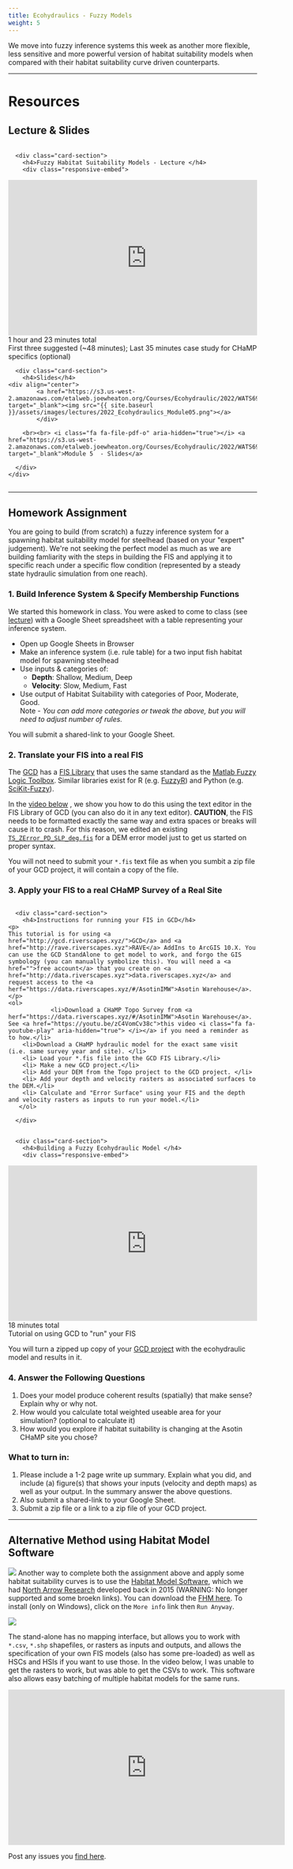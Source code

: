 ```yaml
---
title: Ecohydraulics - Fuzzy Models
weight: 5
---
```


We move into fuzzy inference systems this week as another more flexible, less sensitive and more powerful version of habitat suitability models when compared with their habitat suitability curve driven counterparts.  

------
# Resources

## Lecture & Slides

<div class="row small-up-2 medium-up-2">


  <div class="column">
    <div class="card">


      <div class="card-section">
        <h4>Fuzzy Habitat Suitability Models - Lecture </h4>
        <div class="responsive-embed"> 

<iframe width="560" height="315" src="https://www.youtube.com/embed/videoseries?list=PL0ZiZg4rilzL7-6hcB59WgV38Vp7wzyyF" title="YouTube video player" frameborder="0" allow="accelerometer; autoplay; clipboard-write; encrypted-media; gyroscope; picture-in-picture" allowfullscreen></iframe>
<br>

</div>
<i class="fa fa-clock-o" aria-hidden="true"></i> 1 hour and  23 minutes <i class="fa fa-youtube-play" aria-hidden="true"></i> total <br> First three suggested (~48 minutes); Last 35 minutes case study for CHaMP specifics (optional)
      </div>
    </div>
  </div>

  <div class="column">
    <div class="card">


      <div class="card-section">
        <h4>Slides</h4>
    <div align="center">
        	<a href="https://s3.us-west-2.amazonaws.com/etalweb.joewheaton.org/Courses/Ecohydraulic/2022/WATS6900_Ecohydraulics_2020_Module_05_FIS.pdf" target="_blank"><img src="{{ site.baseurl }}/assets/images/lectures/2022_Ecohydraulics_Module05.png"></a>
        	</div>
        
        <br><br> <i class="fa fa-file-pdf-o" aria-hidden="true"></i> <a href="https://s3.us-west-2.amazonaws.com/etalweb.joewheaton.org/Courses/Ecohydraulic/2022/WATS6900_Ecohydraulics_2020_Module_05_FIS.pdf" target="_blank">Module 5  - Slides</a>
        
      </div>
    </div>

  </div>
</div>

--------------
## Homework Assignment

You are going to build (from scratch) a fuzzy inference system for a spawning habitat suitability model for steelhead (based on your "expert" judgement). We're not seeking the perfect model as much as we are building famliarity with the steps in building the FIS and applying it to specific reach under a specific flow condition (represented by a steady state hydraulic simulation from one reach). 

### 1. Build Inference System & Specify Membership Functions
We started this homework in class. You were asked to come to class (see <a href="https://youtu.be/qTzwbiibtZs?t=318">lecture</a>) with a Google Sheet spreadsheet with a table representing your inference system.
- Open up Google Sheets in Browser
- Make an inference system (i.e. rule table) for a two input fish habitat model for spawning steelhead
- Use inputs & categories of:
  - **Depth**: Shallow, Medium, Deep
  - **Velocity**: Slow, Medium, Fast
- Use output of Habitat Suitability with categories of Poor, Moderate, Good. 	
Note - _You can add more categories or tweak the above, but you will need to adjust number of rules._

You will submit a shared-link to your Google Sheet.

### 2. Translate your FIS into a real FIS
The [GCD](http://gcd.riverscapes.xyz) has a [FIS Library](http://gcd.riverscapes.xyz/Help/customize-menu/fis-library.html) that uses the same standard as the [Matlab Fuzzy Logic Toolbox](https://www.mathworks.com/products/fuzzy-logic.html). Similar libraries exist for R (e.g. [FuzzyR](https://cran.r-project.org/web/packages/FuzzyR/index.html)) and Python (e.g. [SciKit-Fuzzy](https://pythonhosted.org/scikit-fuzzy/overview.html)). 

In the [video below](https://youtu.be/BamrMa6oLOE) <i class="fa fa-youtube-play" aria-hidden="true"> </i>, we show you how to do this using the text editor in the FIS Library of GCD (you can also do it in any text editor). **CAUTION**, the FIS needs to be formatted exactly the same way and extra spaces or breaks will cause it to crash. For this reason, we edited an existing [`TS_ZError_PD_SLP_deg.fis`](https://raw.githubusercontent.com/Riverscapes/fis-dem-error/master/BySurveyType/TS/TS_ZError_PD_SLPdeg.fis) for a DEM error model just to get us started on proper syntax. 

You will not need to submit your `*.fis` text file as when you sumbit a zip file of your GCD project, it will contain a copy of the file. 

### 3. Apply your FIS to a real CHaMP Survey of a Real Site

<div class="row small-up-2 medium-up-2">


  <div class="column">
    <div class="card">


      <div class="card-section">
        <h4>Instructions for running your FIS in GCD</h4>
    <p>
    This tutorial is for using <a href="http://gcd.riverscapes.xyz/">GCD</a> and <a href="http://rave.riverscapes.xyz">RAVE</a> AddIns to ArcGIS 10.X. You can use the GCD StandAlone to get model to work, and forgo the GIS symbology (you can manually symbolize this). You will need a <a href="">free account</a> that you create on <a href="http://data.riverscapes.xyz">data.riverscapes.xyz</a> and request access to the <a herf="https://data.riverscapes.xyz/#/AsotinIMW">Asotin Warehouse</a>. 
    </p>
    <ol>
        		<li>Download a CHaMP Topo Survey from <a herf="https://data.riverscapes.xyz/#/AsotinIMW">Asotin Warehouse</a>. See <a href="https://youtu.be/zC4VomCv38c">this video <i class="fa fa-youtube-play" aria-hidden="true"> </i></a> if you need a reminder as to how.</li>
        <li>Download a CHaMP hydraulic model for the exact same visit (i.e. same survey year and site). </li>
        <li> Load your *.fis file into the GCD FIS Library.</li>
        <li> Make a new GCD project.</li>
        <li> Add your DEM from the Topo project to the GCD project. </li>
        <li> Add your depth and velocity rasters as associated surfaces to the DEM.</li>
        <li> Calculate and "Error Surface" using your FIS and the depth and velocity rasters as inputs to run your model.</li>
       </ol>
        
      </div>

</div>
  </div>
   <div class="column">
    <div class="card">


      <div class="card-section">
        <h4>Building a Fuzzy Ecohydraulic Model </h4>
        <div class="responsive-embed"> 

<iframe width="560" height="315" src="https://www.youtube.com/embed/BamrMa6oLOE" title="YouTube video player" frameborder="0" allow="accelerometer; autoplay; clipboard-write; encrypted-media; gyroscope; picture-in-picture" allowfullscreen></iframe>
<br>

</div>
<i class="fa fa-clock-o" aria-hidden="true"></i> 18 minutes <i class="fa fa-youtube-play" aria-hidden="true"></i> total <br> Tutorial on using GCD to "run" your FIS
   </div>
    
  </div>
</div>
</div>

You will turn a zipped up copy of your [GCD project](http://gcd.riverscapes.xyz/Concepts/projects.html) with the ecohydraulic model and results in it. 

### 4. Answer the Following Questions

1. Does your model produce coherent results (spatially) that make sense? Explain why or why not.
2. How would you calculate total weighted useable area for your simulation? (optional to calculate it)
3. How would you explore if habitat suitability is changing at the Asotin CHaMP site you chose?

### What to turn in:

1. Please include a 1-2 page  write up summary. Explain what you did, and include (a) figure(s) that shows your inputs (velocity and depth maps) as well as your output. In the summary answer the above questions. 
2. Also submit a shared-link to your Google Sheet.
3. Submit a zip file or a link to a zip file of your GCD project.   

-------------
## Alternative Method using Habitat Model Software

<a href="https://habitat.northarrowresearch.com/"><img class="float-right" src="{{ site.baseurl }}/assets/images/pics/HSM_NAR.png"></a> Another way to complete both the assignment above and apply some habitat suitability curves is to use the [Habitat Model Software](https://habitat.northarrowresearch.com/), which we had [North Arrow Research](https://northarrowresearch.com/) developed back in 2015 (WARNING: No longer supported and some broekn links). You can download the [FHM here](https://s3.us-west-2.amazonaws.com/releases.northarrowresearch.com/HabitatModel/setup.exe). To install (only on Windows), click on the `More info` link then `Run Anyway`. 

<a href="https://habitat.northarrowresearch.com/"><img src="{{ site.baseurl }}/assets/images/pics/HSM_Screenshot.png"></a>

The stand-alone has no mapping interface, but allows you to work with `*.csv`, `*.shp` shapefiles, or rasters as inputs and outputs, and allows the specification of your own FIS models (also has some pre-loaded) as well as HSCs and HSIs if you want to use those. In the video below, I was unable to get the rasters to work, but was able to get the CSVs to work. This software also allows easy batching of multiple habitat models for the same runs. 

<div class="resoponsive-embed">
<iframe width="560" height="315" src="https://www.youtube.com/embed/6lnihvvGLJo" title="YouTube video player" frameborder="0" allow="accelerometer; autoplay; clipboard-write; encrypted-media; gyroscope; picture-in-picture" allowfullscreen></iframe>
</div>

Post any issues you [find here](https://github.com/NorthArrowResearch/habitatmodel/issues).
